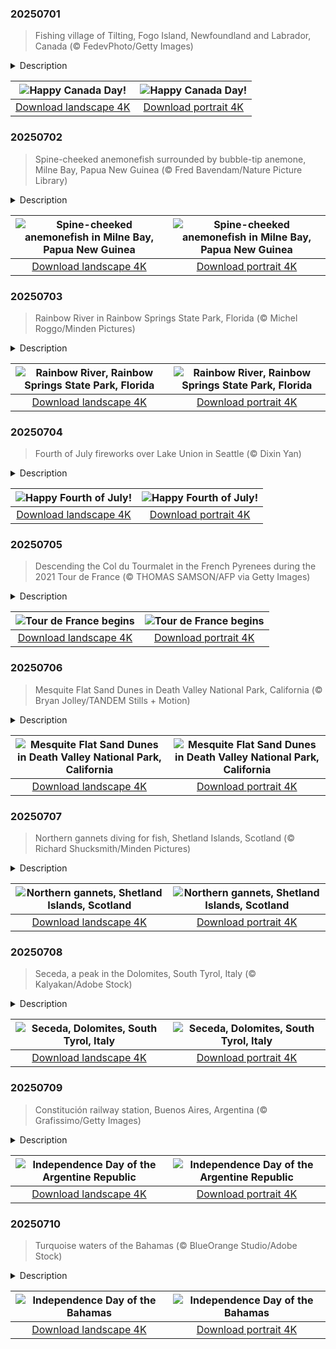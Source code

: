 

### 20250701

> Fishing village of Tilting, Fogo Island, Newfoundland and Labrador, Canada (© FedevPhoto/Getty Images)

<details>
<summary>Description</summary>

> Today, Canada turns another year older. Canada Day is a nod to the moment when the country officially came together in 1867. What began as a confederation of Ontario, Quebec, New Brunswick, and Nova Scotia has grown into a nation of 10 provinces and 3 territories. Originally called Dominion Day, the name was changed to Canada Day in 1982—the same year the Constitution Act was signed, granting the country full control over its constitution. While Canada Day is not the country's 'Independence Day,' it's the closest thing to it. Canadians celebrate this holiday with fireworks, parades, concerts, and community events. Ottawa, the country's capital, hosts one of the biggest celebrations, featuring music and speeches on Parliament Hill.
> 
> On this day, it is hard to miss how the red and white houses in Tilting mirror the colors of the Canadian flag. Tilting, a village on Fogo Island in Newfoundland and Labrador, was settled by Irish immigrants in the 18th century. It remains a unique example of an Irish outport community that has preserved its cultural identity. The bright fishing sheds and homes weren't painted just for aesthetics; the hues once made buildings easier to spot during heavy fog or snowfall. These vivid colors also reflect the practical, resourceful life of the people who settled here.
> 
> 

</details>

| ![Happy Canada Day!](https://cn.bing.com/th?id=OHR.CanadaDayFogo_EN-US0231478181_UHD.jpg&pid=hp&w=400&h=224&rs=1&c=4) | ![Happy Canada Day!](https://cn.bing.com/th?id=OHR.CanadaDayFogo_EN-US0231478181_1080x1920.jpg&pid=hp&w=155&h=315&rs=1&c=4) |
|:---------:|:---------:|
| [Download landscape 4K](https://cn.bing.com/th?id=OHR.CanadaDayFogo_EN-US0231478181_UHD.jpg) | [Download portrait 4K](https://cn.bing.com/th?id=OHR.CanadaDayFogo_EN-US0231478181_1080x1920.jpg) |

### 20250702

> Spine-cheeked anemonefish surrounded by bubble-tip anemone, Milne Bay, Papua New Guinea (© Fred Bavendam/Nature Picture Library)

<details>
<summary>Description</summary>

> That bright fish hiding in the anemone? That's the spine-cheeked anemonefish, or the maroon clownfish, and it is not just a cute creature. Native to the Indo-Pacific, from western Indonesia to Taiwan and the Great Barrier Reef, this species lives on the edges of coral reefs. It is easily distinguished by the spine extending from each cheek—hence the name. Groups of spine-cheeked anemonefish form around a single dominant female, and if she disappears, the top male steps up—literally changing sex to take her place. Spine-cheeked anemonefish thrive in warm, shallow waters and stick close to their chosen sea anemone.
> 
> The closest marine companion of a spine-cheeked anemonefish is the bubble-tip anemone, as seen in the image. These anemones don't all look alike—their appearances often vary with age, depth, and whether they host anemonefish. This species offers the perfect mix of cover and protection. In return, the fish defend the anemone from threats and remove debris from its surface. It's a stable, symbiotic bond that benefits both partners and keeps them closely tied to the same patch of reef.
> 
> 

</details>

| ![Spine-cheeked anemonefish in Milne Bay, Papua New Guinea](https://cn.bing.com/th?id=OHR.MaroonClownfish_EN-US0391262783_UHD.jpg&pid=hp&w=400&h=224&rs=1&c=4) | ![Spine-cheeked anemonefish in Milne Bay, Papua New Guinea](https://cn.bing.com/th?id=OHR.MaroonClownfish_EN-US0391262783_1080x1920.jpg&pid=hp&w=155&h=315&rs=1&c=4) |
|:---------:|:---------:|
| [Download landscape 4K](https://cn.bing.com/th?id=OHR.MaroonClownfish_EN-US0391262783_UHD.jpg) | [Download portrait 4K](https://cn.bing.com/th?id=OHR.MaroonClownfish_EN-US0391262783_1080x1920.jpg) |

### 20250703

> Rainbow River in Rainbow Springs State Park, Florida (© Michel Roggo/Minden Pictures)

<details>
<summary>Description</summary>

> Nestled in the northern Gulf Coast of Florida, is Rainbow Springs State Park. This area has served as a natural resource for humans and animals for centuries, with the Rainbow River—flowing through the park—playing a major role. The gently winding waterway is fed by Rainbow Springs, one of Florida's largest springs. The water that bubbles up here comes from a 770-square-mile area and eventually flows into the Withlacoochee River.
> 
> The Rainbow River's transparent waters are perfect for swimming and snorkeling, and they maintain a constant temperature of 72°F year-round. The park's history dates to the late 1880s, when hard rock phosphate was discovered in the area, leading to a boomtown era. This period saw the rapid growth of a small community called Juliette near the springs, driven by the phosphate mining industry. During the 1960s, the park emerged as a popular tourist destination, featuring glass-bottom boat rides, a monorail system, and even a rodeo. Today, visitors can explore the ornamental gardens, waterfalls, and walking paths, and enjoy the diverse wildlife that calls Rainbow Springs home.
> 
> 

</details>

| ![Rainbow River, Rainbow Springs State Park, Florida](https://cn.bing.com/th?id=OHR.RainbowRiver_EN-US0442967532_UHD.jpg&pid=hp&w=400&h=224&rs=1&c=4) | ![Rainbow River, Rainbow Springs State Park, Florida](https://cn.bing.com/th?id=OHR.RainbowRiver_EN-US0442967532_1080x1920.jpg&pid=hp&w=155&h=315&rs=1&c=4) |
|:---------:|:---------:|
| [Download landscape 4K](https://cn.bing.com/th?id=OHR.RainbowRiver_EN-US0442967532_UHD.jpg) | [Download portrait 4K](https://cn.bing.com/th?id=OHR.RainbowRiver_EN-US0442967532_1080x1920.jpg) |

### 20250704

> Fourth of July fireworks over Lake Union in Seattle (© Dixin Yan)

<details>
<summary>Description</summary>

> Every year on July 4, Americans come together to celebrate the birth of our nation. It marks the day in 1776 when the Declaration of Independence was adopted, proclaiming the original 13 colonies' freedom from British rule. From coast to coast, we celebrate with fireworks, BBQs, parades, and patriotic music—and Seattle hosts one of the most dazzling displays in the country.
> 
> Set against the backdrop of Lake Union, Seattle's fireworks light up the night sky, reflecting the city's vibrant mix of history, diversity, and innovation. The most populous city in the Pacific Northwest, Seattle has deep roots—from its Indigenous heritage to its role as the birthplace of grunge to its importance as a technology center. This Fourth of July, whether you're watching with the crowds at Gas Works Park or friends on a rooftop deck, take a moment to reflect on our shared past—and the freedom to honor it together.
> 
> 

</details>

| ![Happy Fourth of July!](https://cn.bing.com/th?id=OHR.SeattleFireworks_EN-US0523563675_UHD.jpg&pid=hp&w=400&h=224&rs=1&c=4) | ![Happy Fourth of July!](https://cn.bing.com/th?id=OHR.SeattleFireworks_EN-US0523563675_1080x1920.jpg&pid=hp&w=155&h=315&rs=1&c=4) |
|:---------:|:---------:|
| [Download landscape 4K](https://cn.bing.com/th?id=OHR.SeattleFireworks_EN-US0523563675_UHD.jpg) | [Download portrait 4K](https://cn.bing.com/th?id=OHR.SeattleFireworks_EN-US0523563675_1080x1920.jpg) |

### 20250705

> Descending the Col du Tourmalet in the French Pyrenees during the 2021 Tour de France (© THOMAS SAMSON/AFP via Getty Images)

<details>
<summary>Description</summary>

> Every summer, the world's best cyclists take on one of the most grueling athletic events in modern sports—the Tour de France. Beginning this year on July 5, the 2025 race will span 21 stages and over 2,000 miles across France. First held in 1903 to boost newspaper sales, the Tour has grown into cycling's most iconic race. Riders compete in mountain climbs, sprints, and time trials, with the race traditionally ending in Paris.
> 
> 
> 
> 

</details>

| ![Tour de France begins](https://cn.bing.com/th?id=OHR.TourCyclists_EN-US0589835009_UHD.jpg&pid=hp&w=400&h=224&rs=1&c=4) | ![Tour de France begins](https://cn.bing.com/th?id=OHR.TourCyclists_EN-US0589835009_1080x1920.jpg&pid=hp&w=155&h=315&rs=1&c=4) |
|:---------:|:---------:|
| [Download landscape 4K](https://cn.bing.com/th?id=OHR.TourCyclists_EN-US0589835009_UHD.jpg) | [Download portrait 4K](https://cn.bing.com/th?id=OHR.TourCyclists_EN-US0589835009_1080x1920.jpg) |

### 20250706

> Mesquite Flat Sand Dunes in Death Valley National Park, California (© Bryan Jolley/TANDEM Stills + Motion)

<details>
<summary>Description</summary>

> The Mesquite Flat Sand Dunes, located near Stovepipe Wells Village in Death Valley National Park, are the most accessible and iconic dunes in the park. They are formed by a combination of eroding mountains to the north that supply sand, prevailing winds that move it, and surrounding mountains that trap it from the south—creating a stunning landscape of rippling sand hills. Named after the resilient mesquite trees that grow here, the dunes offer breathtaking views at sunrise and sunset, as well as exceptional stargazing opportunities.
> 
> Death Valley National Park, spanning more than 3.4 million acres, is the largest national park in the contiguous United States. It is known for its extreme temperatures, vast desert landscapes, and geological diversity. More than 93% of the park is designated wilderness, offering opportunities for backcountry exploration, though visitors must be cautious of hazards like extreme heat, flash floods, and wildlife. Despite its harsh environment, the park is rich in natural beauty and cultural history, including its deep ties to the Timbisha Shoshone people, who have lived in the region for generations.
> 
> 

</details>

| ![Mesquite Flat Sand Dunes in Death Valley National Park, California](https://cn.bing.com/th?id=OHR.MesquiteFlats_EN-US0638943216_UHD.jpg&pid=hp&w=400&h=224&rs=1&c=4) | ![Mesquite Flat Sand Dunes in Death Valley National Park, California](https://cn.bing.com/th?id=OHR.MesquiteFlats_EN-US0638943216_1080x1920.jpg&pid=hp&w=155&h=315&rs=1&c=4) |
|:---------:|:---------:|
| [Download landscape 4K](https://cn.bing.com/th?id=OHR.MesquiteFlats_EN-US0638943216_UHD.jpg) | [Download portrait 4K](https://cn.bing.com/th?id=OHR.MesquiteFlats_EN-US0638943216_1080x1920.jpg) |

### 20250707

> Northern gannets diving for fish, Shetland Islands, Scotland (© Richard Shucksmith/Minden Pictures)

<details>
<summary>Description</summary>

> Graceful, powerful, and impossible to miss—the northern gannet is the largest seabird on the waters of the North Atlantic. It spends most of its time gliding over open seas and returning to land only to breed. These seabirds, known for their vast and noisy breeding colonies, called gannetries, nest on steep cliffs, remote rocky islands, and sea stacks that rise from the ocean.
> 
> Few birds hunt as dramatically as the northern gannet, which dives straight into the sea, as seen in today's image. Spotting prey from heights of up to 100 feet, the bird folds its wings and hits the water at speeds of over 60 mph. Its streamlined body, reinforced skull, and built-in shock absorbers, such as spongy bone plates and air sacs beneath the skin, make these high-impact dives both powerful and safe. Once underwater, the gannet uses its wings and webbed feet to swim after fish, diving as deep as 70 feet and staying submerged for up to 30 seconds. Its forward-facing eyes provide excellent depth perception, while hidden nostrils prevent water from rushing in during those lightning-fast descents.
> 
> 

</details>

| ![Northern gannets, Shetland Islands, Scotland](https://cn.bing.com/th?id=OHR.ShetlandGannets_EN-US0812287314_UHD.jpg&pid=hp&w=400&h=224&rs=1&c=4) | ![Northern gannets, Shetland Islands, Scotland](https://cn.bing.com/th?id=OHR.ShetlandGannets_EN-US0812287314_1080x1920.jpg&pid=hp&w=155&h=315&rs=1&c=4) |
|:---------:|:---------:|
| [Download landscape 4K](https://cn.bing.com/th?id=OHR.ShetlandGannets_EN-US0812287314_UHD.jpg) | [Download portrait 4K](https://cn.bing.com/th?id=OHR.ShetlandGannets_EN-US0812287314_1080x1920.jpg) |

### 20250708

> Seceda, a peak in the Dolomites, South Tyrol, Italy (© Kalyakan/Adobe Stock)

<details>
<summary>Description</summary>

> Italy's Dolomites don't just tower; they enchant, turning every trail into a story. Fondly known as the 'Pale Mountains,' the Dolomites derive their name from dolomite—a carbonate mineral. Set in the northern Italian Alps, the range spans over 345,000 acres and boasts 18 soaring peaks that rise above 9,500 feet. These mountains feature sheer cliffs, lofty walls, and a maze of narrow, winding valleys.
> 
> Amid the dramatic landscape of the Dolomites lies one of its most spectacular peaks, Seceda, featured in today's image. With a height of around 8,200 feet, it offers the highest panoramic viewpoint in Val Gardena, a scenic valley in the province of South Tyrol. A short cable car ride takes you to the summit, bypassing what would otherwise be a strenuous hike. Once at the top, you're greeted by a stunning sweep of the Dolomites' iconic jagged ridgelines. On a clear day, you might even spot Austria's tallest mountain, the Großglockner, located more than 90 miles away.
> 
> 

</details>

| ![Seceda, Dolomites, South Tyrol, Italy](https://cn.bing.com/th?id=OHR.SecedaPeak_EN-US0983713623_UHD.jpg&pid=hp&w=400&h=224&rs=1&c=4) | ![Seceda, Dolomites, South Tyrol, Italy](https://cn.bing.com/th?id=OHR.SecedaPeak_EN-US0983713623_1080x1920.jpg&pid=hp&w=155&h=315&rs=1&c=4) |
|:---------:|:---------:|
| [Download landscape 4K](https://cn.bing.com/th?id=OHR.SecedaPeak_EN-US0983713623_UHD.jpg) | [Download portrait 4K](https://cn.bing.com/th?id=OHR.SecedaPeak_EN-US0983713623_1080x1920.jpg) |

### 20250709

> Constitución railway station, Buenos Aires, Argentina (© Grafissimo/Getty Images)

<details>
<summary>Description</summary>

> Argentina, a nation of sweeping pampas, rich culture, and a bold identity, celebrates its Independence Day today. This pivotal date marks the moment in 1816 when delegates from across the region gathered in the city of San Miguel de Tucumán to declare freedom from Spanish colonial rule. The road to independence was not easy; it followed years of internal struggles and revolutions influenced by global movements, including the American and French revolutions. But the resolve of the Argentine people prevailed.
> 
> Since gaining independence, Argentina has taken important steps in shaping its national identity. The drafting of its first constitution in 1853 established a framework for democratic governance that continues to influence its political system. The country has also made notable contributions to global culture and sports. It has offered the world literary figures like Jorge Luis Borges, a rich culinary tradition centered on asado (a traditional barbecue), and legendary athletes such as Diego Maradona and Lionel Messi. Constitución railway station in Buenos Aires, pictured here, is a historic hub that reflects Argentina's drive for growth, connectivity, and the spirit of unity that emerged during a transformative era.
> 
> 

</details>

| ![Independence Day of the Argentine Republic](https://cn.bing.com/th?id=OHR.ConstitucionStation_EN-US1235857389_UHD.jpg&pid=hp&w=400&h=224&rs=1&c=4) | ![Independence Day of the Argentine Republic](https://cn.bing.com/th?id=OHR.ConstitucionStation_EN-US1235857389_1080x1920.jpg&pid=hp&w=155&h=315&rs=1&c=4) |
|:---------:|:---------:|
| [Download landscape 4K](https://cn.bing.com/th?id=OHR.ConstitucionStation_EN-US1235857389_UHD.jpg) | [Download portrait 4K](https://cn.bing.com/th?id=OHR.ConstitucionStation_EN-US1235857389_1080x1920.jpg) |

### 20250710

> Turquoise waters of the Bahamas (© BlueOrange Studio/Adobe Stock)

<details>
<summary>Description</summary>

> The Bahamas comes alive with color, music, and pride today as the nation marks its Independence Day. First recorded by Europeans in 1492 when Christopher Columbus arrived, the islands were initially under Spanish rule. They later came briefly under American control before becoming a British colony. After decades of legal negotiations and a growing push for self-governance, the Bahamas transitioned to full independence on this day in 1973.
> 
> In the lead-up to July 10, Bahamians across the archipelago take part in spirited celebrations, including National Pride Day, ecumenical services, and community walks and runs. These events shine a spotlight on the nation's vibrant culture, heritage, and deep sense of patriotism. And what better backdrop for such festivities than the breathtaking turquoise waters that surround the islands? The shallow, white sandbanks reflect sunlight in a way that gives the ocean its signature electric-blue glow, pictured here. Whether you're snorkeling among coral reefs, watching fireworks from a beachfront, or cruising the Exuma Cays under the golden sun, it seems the ocean sparkles just a little brighter on Independence Day.
> 
> 

</details>

| ![Independence Day of the Bahamas](https://cn.bing.com/th?id=OHR.BahamaBlues_EN-US1367794856_UHD.jpg&pid=hp&w=400&h=224&rs=1&c=4) | ![Independence Day of the Bahamas](https://cn.bing.com/th?id=OHR.BahamaBlues_EN-US1367794856_1080x1920.jpg&pid=hp&w=155&h=315&rs=1&c=4) |
|:---------:|:---------:|
| [Download landscape 4K](https://cn.bing.com/th?id=OHR.BahamaBlues_EN-US1367794856_UHD.jpg) | [Download portrait 4K](https://cn.bing.com/th?id=OHR.BahamaBlues_EN-US1367794856_1080x1920.jpg) |